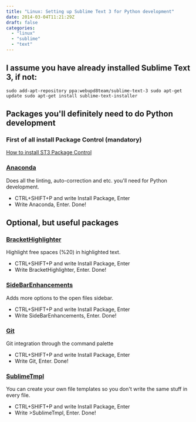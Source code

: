 ```yaml
---
title: "Linux: Setting up Sublime Text 3 for Python development"
date: 2014-03-04T11:21:29Z
draft: false
categories:
  - "linux"
  - "sublime"
  - "text"
---
```


<h2>I assume you have already installed Sublime Text 3, if not:</h2>
<p><code>sudo add-apt-repository ppa:webupd8team/sublime-text-3 sudo apt-get update sudo apt-get install sublime-text-installer</code></p>
<h2>Packages you'll definitely need to do Python development</h2>
<h3>First of all install Package Control (mandatory)</h3>
<p><a href="https://sublime.wbond.net/installation">How to install ST3 Package
Control</a></p>
<h3><a href="https://github.com/DamnWidget/anaconda">Anaconda</a></h3>
<p>Does all the linting, auto-correction and etc. you'll need for Python
development.</p>
<ul>
<li>CTRL+SHIFT+P and write Install Package, Enter</li>
<li>Write Anaconda, Enter. Done!</li>
</ul>
<h2>Optional, but useful packages</h2>
<h3><a href="https://github.com/facelessuser/BracketHighlighter">BracketHighlighter</a></h3>
<p>Highlight free spaces (%20) in highlighted text.</p>
<ul>
<li>CTRL+SHIFT+P and write Install Package, Enter</li>
<li>Write BracketHighlighter, Enter. Done!</li>
</ul>
<h3><a href="https://github.com/titoBouzout/SideBarEnhancements">SideBarEnhancements</a></h3>
<p>Adds more options to the open files sidebar.</p>
<ul>
<li>CTRL+SHIFT+P and write Install Package, Enter</li>
<li>Write SideBarEnhancements, Enter. Done!</li>
</ul>
<h3><a href="https://github.com/kemayo/sublime-text-git/wiki">Git</a></h3>
<p>Git integration through the command palette</p>
<ul>
<li>CTRL+SHIFT+P and write Install Package, Enter</li>
<li>Write Git, Enter. Done!</li>
</ul>
<h3><a href="https://github.com/kairyou/SublimeTmpl">SublimeTmpl</a></h3>
<p>You can create your own file templates so you don't write the same stuff
in every file.</p>
<ul>
<li>CTRL+SHIFT+P and write Install Package, Enter</li>
<li>Write >SublimeTmpl, Enter. Done!</li>